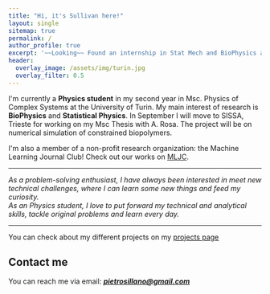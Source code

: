 ```yaml
---
title: "Hi, it's Sullivan here!"
layout: single
sitemap: true
permalink: /
author_profile: true
excerpt: '~~Looking~~ Found an internship in Stat Mech and BioPhysics at SISSA.'
header:
  overlay_image: /assets/img/turin.jpg
  overlay_filter: 0.5
---
```



<!--# About me-->
I'm currently a **Physics student**  in my second year in Msc. Physics of Complex Systems at the University of Turin.
My main interest of research is **BioPhysics** and **Statistical Physics**.
In September I will move to SISSA, Trieste for working on my Msc Thesis with A. Rosa. The project will be on numerical simulation of constrained biopolymers.

I'm also a member of a non-profit research organization: the Machine Learning Journal Club! Check out our works on [MLJC](https://www.mljc.it/).
 
---

*As a problem-solving enthusiast, I have always been interested in meet new technical challenges, where I can learn some new things and feed my curiosity.  
As an Physics student, I love to put forward my technical and analytical skills, tackle original problems and learn every day.*

---

You can check about my different projects on my [projects page](https://pietro-sillano.github.io/projects/)



## Contact me

<!--For any inquiries,--> 
You can reach me via email: **_[pietrosillano@gmail.com](mailto:pietrosillano@gmail.com)_**